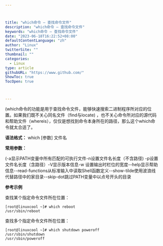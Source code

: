 ```yaml
---



title: "which命令 – 查找命令文件"
description: "which命令 – 查找命令文件"
keywords: "which命令 – 查找命令文件"
date: "2023-06-18T16:22:52+08:00"
defaultContentLanguage: "zh"
author: "Linux"
twitterSite: ""
thumbnail: ""
categories:
  - Linux
type: article
githubURL: "https://www.github.com/"
ShowToc: true
TocOpen: true



---
```


(which命令的功能是用于查找命令文件，能够快速搜索二进制程序所对应的位置。如果我们既不关心同名文件（find与locate) ，也不关心命令所对应的源代码和帮助文件（whereis），仅仅是想找到命令本身所在的路径，那么这个which命令就太合适了。

**语法格式：** which [参数] 文件名

**常用参数：**

(-a显示PATH变量中所有匹配的可执行文件-n设置文件名长度（不含路径) -p设置文件名长度（含路径）-V显示版本信息-w 设置输出时栏位的宽度--help显示帮助信息--read-functions从标准输入中读取Shell函数定义--show-tilde使用波浪线代替路径中的家目录--skip-dot跳过PATH变量中以点号开头的目录

**参考示例**

查找某个指定命令文件所在位置：

```
[root@linuxcool ~]# which reboot
/usr/sbin/reboot
```

查找多个指定命令文件所在位置：

```
[root@linuxcool ~]# which shutdown poweroff
/usr/sbin/shutdown
/usr/sbin/poweroff
```